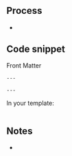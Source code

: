 #

## Process

-

## Code snippet

Front Matter

```Front Matter
---

---
```

In your template:

```Liquid

```

## Notes

-
